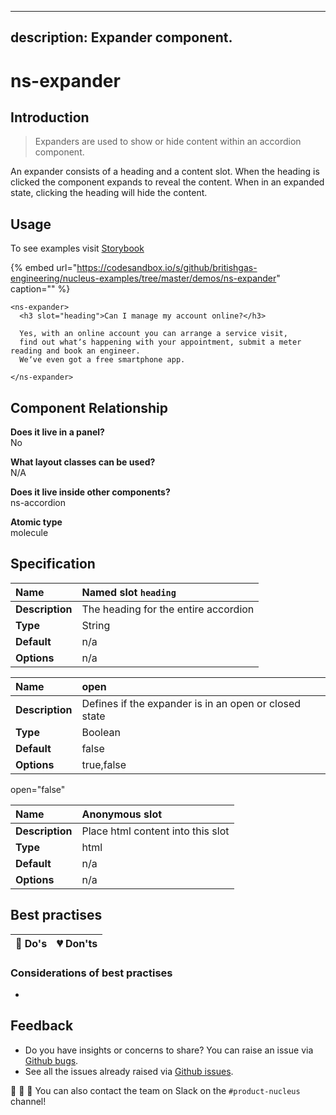 
---
description: Expander component.
---

# ns-expander

## Introduction

> Expanders are used to show or hide content within an accordion component.

An expander consists of a heading and a content slot.  When the heading is clicked the component expands to reveal the content.
When in an expanded state, clicking the heading will hide the content.

## Usage

To see examples visit [Storybook](https://nucleus.bgdigital.xyz/demo/index.html?path=/story/ns-expander--expander)

{% embed url="https://codesandbox.io/s/github/britishgas-engineering/nucleus-examples/tree/master/demos/ns-expander" caption="" %}

```markup
<ns-expander>
  <h3 slot="heading">Can I manage my account online?</h3>

  Yes, with an online account you can arrange a service visit,
  find out whatʼs happening with your appointment, submit a meter reading and book an engineer.
  Weʼve even got a free smartphone app.

</ns-expander>
```

## Component Relationship

**Does it live in a panel?**  
No

**What layout classes can be used?**  
N/A

**Does it live inside other components?**  
ns-accordion

**Atomic type**  
molecule

## Specification

| **Name** | Named slot `heading` |
| :--- | :--- |
| **Description** | The heading for the entire accordion |
| **Type** | String |
| **Default** | n/a |
| **Options** | n/a |

| **Name** | open |
| :--- | :--- |
| **Description** | Defines if the expander is in an open or closed state |
| **Type** | Boolean |
| **Default** | false |
| **Options** | true,false |

open="false"

| **Name** | Anonymous slot |
| :--- | :--- |
| **Description** | Place html content into this slot |
| **Type** | html |
| **Default** | n/a |
| **Options** | n/a |

## Best practises

| 💚 Do's | 💔 Don'ts |
| :--- | :--- |

### Considerations of best practises

* 

## Feedback

* Do you have insights or concerns to share? You can raise an issue via [Github bugs](https://github.com/ConnectedHomes/nucleus/issues/new?assignees=&labels=Bug&template=a--bug-report.md&title=[bug]%20[ns-form]).
* See all the issues already raised via [Github issues](https://github.com/connectedHomes/nucleus/issues?utf8=%E2%9C%93&q=is%3Aopen+is%3Aissue+label%3ABug+[ns-form]).

💩 🎉 🦄 You can also contact the team on Slack on the `#product-nucleus` channel!

